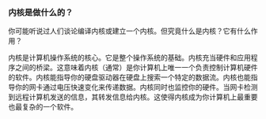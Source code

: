 ### 内核是做什么的？

你可能听说过人们谈论编译内核或建立一个内核。但究竟什么是内核？它有什么作用？

内核是计算机操作系统的核心。它是整个操作系统的基础。内核充当硬件和应用程序之间的桥梁。这意味着内核（通常）是你计算机上唯一一个负责控制计算机硬件的软件。内核能指导你的硬盘驱动器在硬盘上搜索一个特定的数据流。内核也能指导你的网卡通过电压快速变化来传递数据。内核同时也监控你的硬件。当网卡检测到远程计算机发送的信息，其转发信息给内核。这使得内核成为你计算机上最重要也最复杂的一个软件。
